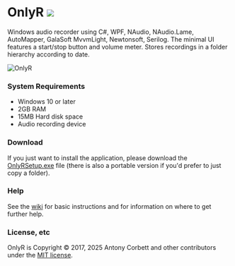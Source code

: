 # OnlyR <img src="https://ci.appveyor.com/api/projects/status/ap0q5inx86kofqwi?svg=true">

Windows audio recorder using C#, WPF, NAudio, NAudio.Lame, AutoMapper, GalaSoft MvvmLight, 
Newtonsoft, Serilog. The minimal UI features a start/stop button and volume meter. 
Stores recordings in a folder hierarchy according to date.

<img src="http://cv8.org.uk/soundbox/OnlyR/Images/OnlyR04.png" alt="OnlyR"> 

### System Requirements

* Windows 10 or later
* 2GB RAM
* 15MB Hard disk space
* Audio recording device

### Download

If you just want to install the application, please download the [OnlyRSetup.exe](https://github.com/AntonyCorbett/OnlyR/releases/latest) file (there is also a portable version if you'd prefer to just copy a folder).

### Help

See the [wiki](https://github.com/AntonyCorbett/OnlyR/wiki) for basic instructions and for information on where to get further help.

### License, etc

OnlyR is Copyright &copy; 2017, 2025 Antony Corbett and other contributors under the [MIT license](LICENSE).
